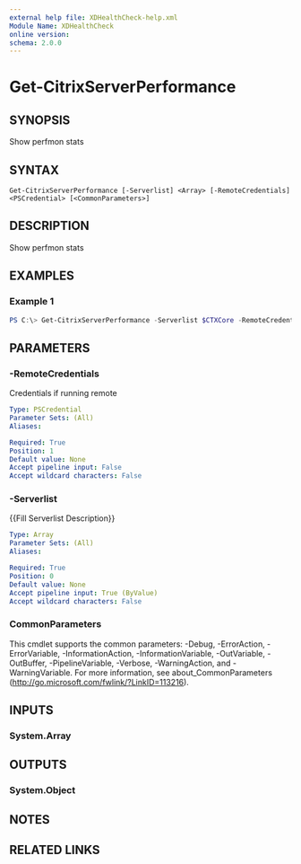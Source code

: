 ```yaml
---
external help file: XDHealthCheck-help.xml
Module Name: XDHealthCheck
online version:
schema: 2.0.0
---
```


# Get-CitrixServerPerformance

## SYNOPSIS
Show perfmon stats

## SYNTAX

```
Get-CitrixServerPerformance [-Serverlist] <Array> [-RemoteCredentials] <PSCredential> [<CommonParameters>]
```

## DESCRIPTION
Show perfmon stats

## EXAMPLES

### Example 1
```powershell
PS C:\> Get-CitrixServerPerformance -Serverlist $CTXCore -RemoteCredentials $CTXAdmin
```

## PARAMETERS

### -RemoteCredentials

Credentials if running remote

```yaml
Type: PSCredential
Parameter Sets: (All)
Aliases:

Required: True
Position: 1
Default value: None
Accept pipeline input: False
Accept wildcard characters: False
```

### -Serverlist
{{Fill Serverlist Description}}

```yaml
Type: Array
Parameter Sets: (All)
Aliases:

Required: True
Position: 0
Default value: None
Accept pipeline input: True (ByValue)
Accept wildcard characters: False
```

### CommonParameters
This cmdlet supports the common parameters: -Debug, -ErrorAction, -ErrorVariable, -InformationAction, -InformationVariable, -OutVariable, -OutBuffer, -PipelineVariable, -Verbose, -WarningAction, and -WarningVariable. For more information, see about_CommonParameters (http://go.microsoft.com/fwlink/?LinkID=113216).

## INPUTS

### System.Array

## OUTPUTS

### System.Object
## NOTES

## RELATED LINKS

